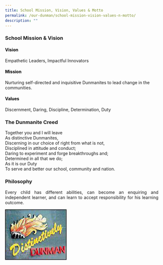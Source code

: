 ```yaml
---
title: School Mission, Vision, Values & Motto
permalink: /our-dunman/school-mission-vision-values-n-motto/
description: ""
---
```

### School Mission & Vision

#### <span style = "color: black"> <b>Vision</b></span>
Empathetic Leaders, Impactful Innovators  

#### <span style = "color: black"> <b>Mission</b></span>
Nurturing self-directed and inquisitive Dunmanites to lead change in the communities.

#### <span style = "color: black"> <b>Values</b></span>
Discernment, Daring, Discipline, Determination, Duty

### The Dunmanite Creed
Together you and I will leave  
As distinctive Dunmanites,  
Discerning in our choice of right from what is not,  
Disciplined in attitude and conduct;  
Daring to experiment and forge breakthroughs and;  
Determined in all that we do;  
As it is our Duty  
To serve and better our school, community and nation.

### Philosophy
<p style="text-align: justify;">Every child has different abilities, can become an enquiring and independent learner, and can learn to accept responsibility for his learning outcome.</p>

 <img src="/images/School%20Crest%20and%20Song/distinctively_dunman.jpg"
     style="width:40%">